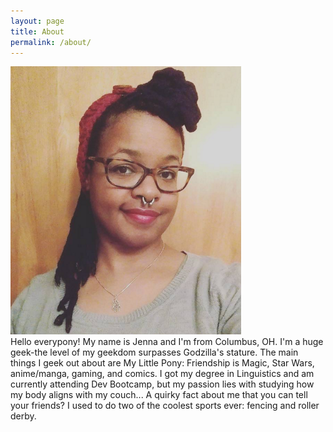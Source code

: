 ```yaml
---
layout: page
title: About
permalink: /about/
---
```

<div class="face"><img src="/assets/avatar.png"></div>
Hello everypony!  My name is Jenna and I'm from Columbus, OH.  I'm a huge geek-the level of my geekdom surpasses Godzilla's stature.  The main things I geek out about are My Little Pony: Friendship is Magic, Star Wars, anime/manga, gaming, and comics.  I got my degree in Linguistics and am currently attending Dev Bootcamp, but my passion lies with studying how my body aligns with my couch... A quirky fact about me that you can tell your friends?  I used to do two of the coolest sports ever: fencing and roller derby.

<!-- This is the base Jekyll theme. You can find out more info about customizing your Jekyll theme, as well as basic Jekyll usage documentation at [jekyllrb.com](http://jekyllrb.com/)

You can find the source code for the Jekyll new theme at:
{% include icon-github.html username="jglovier" %} /
[jekyll-new](https://github.com/jglovier/jekyll-new)

You can find the source code for Jekyll at
{% include icon-github.html username="jekyll" %} /
[jekyll](https://github.com/jekyll/jekyll) -->

